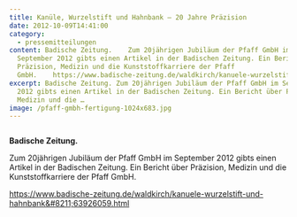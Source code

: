 ```yaml
---
title: Kanüle, Wurzelstift und Hahnbank – 20 Jahre Präzision
date: 2012-10-09T14:41:00
category:
  - pressemitteilungen
content: Badische Zeitung.    Zum 20jährigen Jubiläum der Pfaff GmbH im
  September 2012 gibts einen Artikel in der Badischen Zeitung. Ein Bericht über
  Präzision, Medizin und die Kunststoffkarriere der Pfaff
  GmbH.    https://www.badische-zeitung.de/waldkirch/kanuele-wurzelstift-und-hahnbank&#8211;63926059.html
excerpt: Badische Zeitung. Zum 20jährigen Jubiläum der Pfaff GmbH im September
  2012 gibts einen Artikel in der Badischen Zeitung. Ein Bericht über Präzision,
  Medizin und die …
image: /pfaff-gmbh-fertigung-1024x683.jpg
---
```


<figure class="wp-block-image size-large"><img loading="lazy"   src="/pfaff-gmbh-fertigung-1024x683.jpg" alt="" class="wp-image-728"   /></figure>



<strong>Badische Zeitung.</strong></p>



<p>Zum 20jährigen Jubiläum der Pfaff GmbH im September 2012 gibts einen Artikel in der Badischen Zeitung. Ein Bericht über Präzision, Medizin und die Kunststoffkarriere der Pfaff GmbH.</p>



<a href="https://www.badische-zeitung.de/waldkirch/kanuele-wurzelstift-und-hahnbank--63926059.html">https://www.badische-zeitung.de/waldkirch/kanuele-wurzelstift-und-hahnbank&#8211;63926059.html</a></p>
